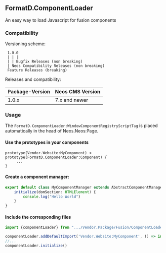 
## FormatD.ComponentLoader

An easy way to load Javascript for fusion components


### Compatibility

Versioning scheme:

     1.0.0 
     | | |
     | | Bugfix Releases (non breaking)
     | Neos Compatibility Releases (non breaking)
     Feature Releases (breaking)

Releases and compatibility:

| Package-Version | Neos CMS Version |
|-----------------|------------------|
| 1.0.x           | 7.x and newer    |


### Usage

The `FormatD.ComponentLoader:WindowComponentRegistryScriptTag` is placed automatically in the head of Neos.Neos:Page.

#### Use the prototypes in your components

```fusion
prototype(Vendor.Website:MyComponent) < prototype(FormatD.ComponentLoader:Component) {
     ...
}
```

#### Create a component manager:

```typescript
export default class MyComponentManager extends AbstractComponentManager {
	initialize(domSection: HTMLElement) {
		console.log("Hello World")
	}
}
```

#### Include the corresponding files

```typescript
import {componentLoader} from ".../Vendor.Package/Fusion/ComponentLoader";

componentLoader.addDefaultImport('Vendor.Website:MyComponent', () => import('../private/Fusion/MyComponent'));
//...
componentLoader.initialize()
```